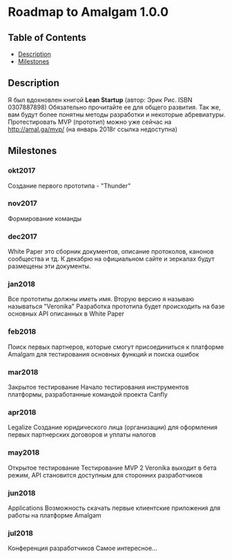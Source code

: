# Roadmap to Amalgam 1.0.0 

## Table of Contents

- [Description](#description)
- [Milestones](#milestones)

## Description

Я был вдохновлен книгой **Lean Startup** (автор: Эрик Рис. ISBN 0307887898)
Обязательно прочитайте ее для общего развития. Так же, вам будут более понятны методы разработки и некоторые абревиатуры.
Протестировать MVP (прототип) можно уже сейчас на http://amal.ga/mvp/ (на январь 2018г ссылка недоступна)

## Milestones

### okt2017

Создание первого прототипа - "Thunder"

### nov2017

Формирование команды

### dec2017

White Paper это сборник документов, описание протоколов, канонов сообщества и тд. К декабрю на официальном сайте и зеркалах будут размещены эти документы.

### jan2018

Все прототипы должны иметь имя. Вторую версию я называю называться "Veronika" 
Разработка прототипа будет происходить на базе основных API описанных в White Paper

### feb2018

Поиск первых партнеров, которые смогут присоединиться к платформе Amalgam для тестирования основных функций и поиска ошибок

### mar2018

Закрытое тестирование
Начало тестирования инструментов платформы, разработанные командой проекта Canfly

### apr2018

Legalize
Создание юридического лица (организации) для оформления первых партнерских договоров и уплаты налогов

### may2018

Открытое тестирование
Тестирование MVP 2 Veronika выходит в бета режим, API становится доступным для сторонних разработчиков

### jun2018

Applications
Возможность скачать первые клиентские приложения для работы на платформе Amalgam

### jul2018

Конференция разработчиков
Самое интересное...
